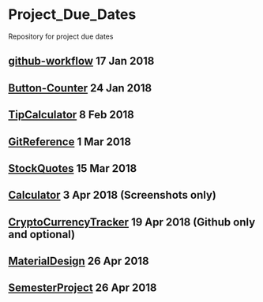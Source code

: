 # Project_Due_Dates
Repository for project due dates

## [github-workflow](https://github.com/CSCI-490-MobileAppDevelopment-S2018/github-workflow)    17 Jan 2018 ##
## [Button-Counter](https://github.com/CSCI-490-MobileAppDevelopment-S2018/ButtonCounter-project) 24 Jan 2018 ##
## [TipCalculator](https://github.com/CSCI-490-MobileAppDevelopment-S2018/TipCalculator-project) 8 Feb 2018 ##
## [GitReference](https://github.com/CSCI-490-MobileAppDevelopment-S2018/GitReference-project) 1 Mar 2018 ##
## [StockQuotes](https://github.com/CSCI-490-MobileAppDevelopment-S2018/StockQuotes-project) 15 Mar 2018 ##
## [Calculator](https://github.com/CSCI-490-MobileAppDevelopment-S2018/Calculator-project) 3 Apr 2018 (Screenshots only) ##
## [CryptoCurrencyTracker](https://github.com/CSCI-490-MobileAppDevelopment-S2018/CrytoCurrencyTracker-project) 19 Apr 2018 (Github only and optional) ##
## [MaterialDesign](https://github.com/CSCI-490-MobileAppDevelopment-S2018/MaterialDesign-Assignment) 26 Apr 2018 ##
## [SemesterProject](https://github.com/CSCI-490-MobileAppDevelopment-S2018/SemesterProject-project) 26 Apr 2018 ##
